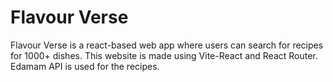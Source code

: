 # Flavour Verse

Flavour Verse is a react-based web app where users can search for recipes for 1000+ dishes. This website is made using Vite-React and React Router. Edamam API is used for the recipes.

